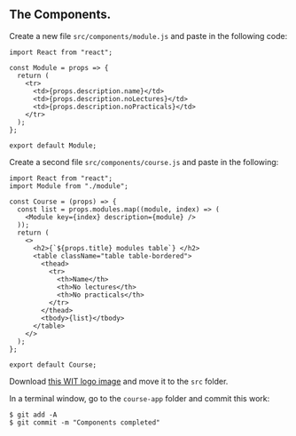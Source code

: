 ## The Components.

Create a new file `src/components/module.js` and paste in the following code:
~~~
import React from "react";

const Module = props => {
  return (
    <tr>
      <td>{props.description.name}</td>
      <td>{props.description.noLectures}</td>
      <td>{props.description.noPracticals}</td>
    </tr>
  );
};

export default Module;
~~~

Create a second file `src/components/course.js` and paste in the following:
~~~
import React from "react";
import Module from "./module";

const Course = (props) => {
  const list = props.modules.map((module, index) => (
    <Module key={index} description={module} />
  ));
  return (
    <>
      <h2>{`${props.title} modules table`} </h2>
      <table className="table table-bordered">
        <thead>
          <tr>
            <th>Name</th>
            <th>No lectures</th>
            <th>No practicals</th>
          </tr>
        </thead>
        <tbody>{list}</tbody>
      </table>
    </>
  );
};

export default Course;
~~~
Download [this WIT logo image][wit] and move it to the `src` folder.

In a terminal window, go to the `course-app` folder and commit this work:
~~~
$ git add -A
$ git commit -m "Components completed"
~~~

[wit]: ./img/wit_crest.png
